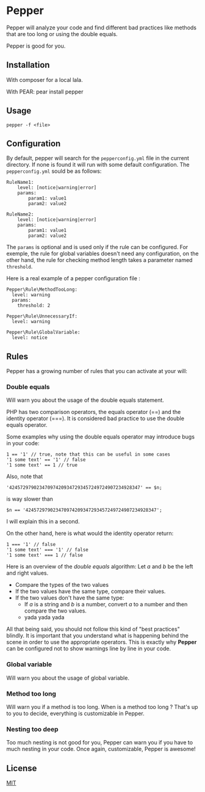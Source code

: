 # Pepper

Pepper will analyze your code and find different bad practices like methods
that are too long or using the double equals.

Pepper is good for you.

## Installation

With composer for a local lala.

With PEAR:
   pear install pepper

## Usage

    pepper -f <file>


## Configuration

By default, pepper will search for the `pepperconfig.yml` file in the current directory. If none is found it will run with some default configuration.
The `pepperconfig.yml` sould be as follows:

    RuleName1:
        level: [notice|warning|error]
        params:
            param1: value1
            param2: value2

    RuleName2:
        level: [notice|warning|error]
        params:
            param1: value1
            param2: value2

The `params` is optional and is used only if the rule can be configured. For exemple, the rule for global variables doesn't need any configuration,
on the other hand, the rule for checking method length takes a parameter named `threshold`.

Here is a real example of a pepper configuration file :

    Pepper\Rule\MethodTooLong:
      level: warning
      params:
        threshold: 2

    Pepper\Rule\UnnecessaryIf:
      level: warning

    Pepper\Rule\GlobalVariable:
      level: notice


## Rules

Pepper has a growing number of rules that you can activate at your will:

### Double equals

Will warn you about the usage of the double equals statement.

PHP has two comparison operators, the equals operator (==) and the identity operator (===).
It is considered bad practice to use the double equals operator.

Some examples why using the double equals operator may introduce bugs in your code:

    1 == '1' // true, note that this can be useful in some cases
    '1 some text' == '1' // false
    '1 some text' == 1 // true

Also, note that

    '424572979023470974209347293457249724907234928347' == $n;

is way slower than

    $n == '424572979023470974209347293457249724907234928347';

I will explain this in a second.

On the other hand, here is what would the identity operator return:

    1 === '1' // false
    '1 some text' === '1' // false
    '1 some text' === 1 // false

Here is an overview of the _double equals_ algorithm:
Let _a_ and _b_ be the left and right values.
 * Compare the types of the two values
 * If the two values have the same type, compare their values.
 * If the two values don't have the same type:
    * If _a_ is a string and _b_ is a number, convert _a_ to a number and then compare the two values.
    * yada yada yada


All that being said, you should not follow this kind of "best practices" blindly. It is important that you understand what is happening behind the scene in order to use the appropriate operators. This is exactly why **Pepper** can be configured not to show warnings line by line in your code.

### Global variable

Will warn you about the usage of global variable.

### Method too long

Will warn you if a method is too long. When is a method too long ? That's up
to you to decide, everything is customizable in Pepper.

### Nesting too deep

Too much nesting is not good for you, Pepper can warn you if you have to much
nesting in your code. Once again, customizable, Pepper is awesome!

## License

[MIT](http://rumpl.mit-license.org)
